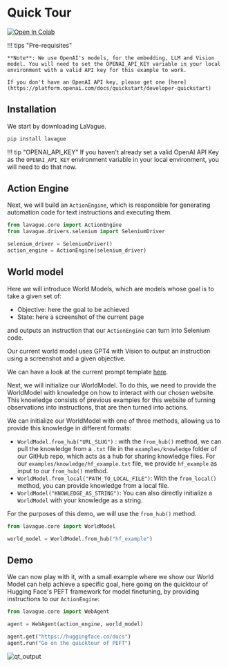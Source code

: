 # Quick Tour

<a target="_blank" href="https://colab.research.google.com/github/lavague-ai/LaVague/blob/main/docs/docs/get-started/quick-tour-notebook/quick-tour.ipynb">
<img src="https://colab.research.google.com/assets/colab-badge.svg" alt="Open In Colab"></a>

!!! tips "Pre-requisites"

    **Note**: We use OpenAI's models, for the embedding, LLM and Vision model. You will need to set the OPENAI_API_KEY variable in your local environment with a valid API key for this example to work.

    If you don't have an OpenAI API key, please get one [here](https://platform.openai.com/docs/quickstart/developer-quickstart)

## Installation

We start by downloading LaVague.

```bash
pip install lavague
```

!!! tip "OPENAI_API_KEY"
    If you haven't already set a valid OpenAI API Key as the `OPENAI_API_KEY` environment variable in your local environment, you will need to do that now.

## Action Engine

Next, we will build an `ActionEngine`, which is responsible for generating automation code for text instructions and executing them.

```python
from lavague.core import ActionEngine
from lavague.drivers.selenium import SeleniumDriver

selenium_driver = SeleniumDriver()
action_engine = ActionEngine(selenium_driver)
```

## World model

Here we will introduce World Models, which are models whose goal is to take a given set of:
- Objective: here the goal to be achieved
- State: here a screenshot of the current page

and outputs an instruction that our `ActionEngine` can turn into Selenium code.

Our current world model uses GPT4 with Vision to output an instruction using a screenshot and a given objective.

We can have a look at the current prompt template [here](https://github.com/lavague-ai/LaVague/blob/main/lavague-core/lavague/core/world_model.py#L77).

Next, we will initialize our WorldModel. To do this, we need to provide the WorldModel with knowledge on how to interact with our chosen website. This knowledge consists of  previous examples for this website of turning observations into instructions, that are then turned into actions.

We can initialize our WorldModel with one of three methods, allowing us to provide this knowledge in different formats:

- `WorldModel.from_hub("URL_SLUG")` : with the `from_hub()` method, we can pull the knowledge from a `.txt` file in the `examples/knowledge` folder of our GitHub repo, which acts as a hub for sharing knowledge files. For our `examples/knowledge/hf_example.txt` file, we provide `hf_example` as input to our `from_hub()` method.
- `WorldModel.from_local("PATH_TO_LOCAL_FILE")`: With the `from_local()` method, you can provide knowledge from a local file.
- `WorldModel("KNOWLEDGE_AS_STRING")`: You can also directly initialize a `WorldModel` with your knowledge as a string.

For the purposes of this demo, we will use the `from_hub()` method.

```python
from lavague.core import WorldModel

world_model = WorldModel.from_hub("hf_example")
```

## Demo

We can now play with it, with a small example where we show our World Model can help achieve a specific goal, here going on the quicktour of Hugging Face's PEFT framework for model finetuning, by providing instructions to our `ActionEngine`:

```python
from lavague.core import WebAgent

agent = WebAgent(action_engine, world_model)
```

```python
agent.get("https://huggingface.co/docs")
agent.run("Go on the quicktour of PEFT")
```

![qt_output](../../assets/demo_agent_hf.gif)